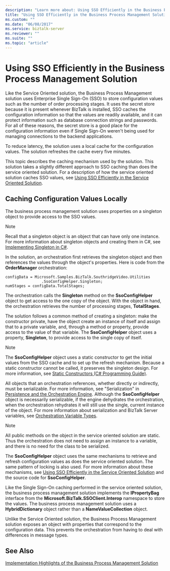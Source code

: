 ```yaml
---
description: "Learn more about: Using SSO Efficiently in the Business Process Management Solution"
title: "Using SSO Efficiently in the Business Process Management Solution"
ms.custom: ""
ms.date: "06/08/2017"
ms.service: biztalk-server
ms.reviewer: ""
ms.suite: ""
ms.topic: "article"
---
```

# Using SSO Efficiently in the Business Process Management Solution
Like the Service Oriented solution, the Business Process Management solution uses Enterprise Single Sign-On (SSO) to store configuration values such as the number of order processing stages. It uses the secret store because it is present whenever BizTalk is installed, SSO caches the configuration information so that the values are readily available, and it can protect information such as database connection strings and passwords. For all of these reasons, the secret store is a good place for the configuration information even if Single Sign-On weren't being used for managing connections to the backend applications.

 To reduce latency, the solution uses a local cache for the configuration values. The solution refreshes the cache every five minutes.

 This topic describes the caching mechanism used by the solution. This solution takes a slightly different approach to SSO caching than does the service oriented solution. For a description of how the service oriented solution caches SSO values, see [Using SSO Efficiently in the Service Oriented Solution](../core/using-sso-efficiently-in-the-service-oriented-solution.md).

## Caching Configuration Values Locally
 The business process management solution uses properties on a singleton object to provide access to the SSO values.

> [!NOTE]
>  Recall that a singleton object is an object that can have only one instance. For more information about singleton objects and creating them in C#, see [Implementing Singleton in C#](/previous-versions/msp-n-p/ff650316(v=pandp.10)).

 In the solution, an orchestration first retrieves the singleton object and then references the values through the object's properties. Here is code from the **OrderManager** orchestration:

```
configData = Microsoft.Samples.BizTalk.SouthridgeVideo.Utilities
                .SsoConfigHelper.Singleton;
numStages = configData.TotalStages;
```

 The orchestration calls the **Singleton** method on the **SsoConfigHelper** object to get access to the one copy of the object. With the object in hand, the orchestration retrieves the number of processing stages, **TotalStages**.

 The solution follows a common method of creating a singleton: make the constructor private, have the object create an instance of itself and assign that to a private variable, and, through a method or property, provide access to the value of that variable. The **SsoConfigHelper** object uses a property, **Singleton**, to provide access to the single copy of itself.

> [!NOTE]
>  The **SsoConfigHelper** object uses a static constructor to get the initial values from the SSO cache and to set up the refresh mechanism. Because a static constructor cannot be called, it preserves the singleton design. For more information, see [Static Constructors (C# Programming Guide)](/dotnet/csharp/programming-guide/classes-and-structs/static-constructors).

 All objects that an orchestration references, whether directly or indirectly, must be serializable. For more information, see "Serialization" in [Persistence and the Orchestration Engine](../core/persistence-and-the-orchestration-engine.md). Although the **SsoConfigHelper** object is necessarily serializable, if the engine dehydrates the orchestration, when the orchestration rehydrates it will still use the single, current instance of the object. For more information about serialization and BizTalk Server variables, see [Orchestration Variable Types](../core/orchestration-variable-types.md).

> [!NOTE]
>  All public methods on the object in the service oriented solution are static. Thus the orchestration does not need to assign an instance to a variable, and there is no need for the class to be serialized.

 The **SsoConfigHelper** object uses the same mechanisms to retrieve and refresh configuration values as does the service oriented solution. The same pattern of locking is also used. For more information about these mechanisms, see [Using SSO Efficiently in the Service Oriented Solution](../core/using-sso-efficiently-in-the-service-oriented-solution.md) and the source code for **SsoConfigHelper**.

 Like the Single Sign-On caching performed in the service oriented solution, the business process management solution implements the **IPropertyBag** interface from the **Microsoft.BizTalk.SSOClient.Interop** namespace to store the values. The business process management solution uses a **HybridDictionary** object rather than a **NameValueCollection** object.

 Unlike the Service Oriented solution, the Business Process Management solution exposes an object with properties that correspond to the configuration data. This prevents the orchestration from having to deal with differences in message types.

## See Also
 [Implementation Highlights of the Business Process Management Solution](../core/implementation-highlights-of-the-business-process-management-solution.md)
